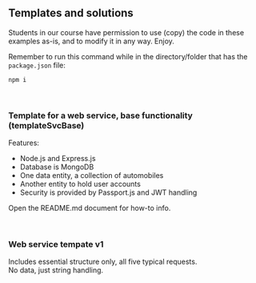 ## Templates and solutions

Students in our course have permission to use (copy) the code in these examples as-is, and to modify it in any way. Enjoy.

Remember to run this command while in the directory/folder that has the `package.json` file:

```
npm i
```

<br>

### Template for a web service, base functionality (templateSvcBase)

Features:
* Node.js and Express.js
* Database is MongoDB
* One data entity, a collection of automobiles
* Another entity to hold user accounts
* Security is provided by Passport.js and JWT handling

Open the README.md document for how-to info.

<br>

### Web service tempate v1

Includes essential structure only, all five typical requests.  
No data, just string handling.  

<br>
